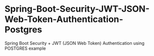 # Spring-Boot-Security-JWT-JSON-Web-Token-Authentication-Postgres
Spring Boot Security + JWT (JSON Web Token) Authentication using POSTGRES example
